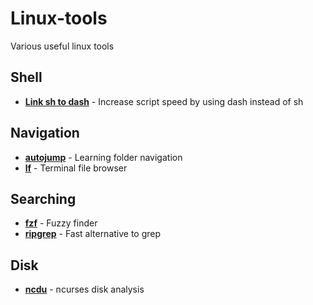 # Linux-tools
Various useful linux tools

## Shell
- **[Link sh to dash](https://wiki.archlinux.org/index.php/Dash#Relinking_/bin/sh)** - Increase script speed by using dash instead of sh

## Navigation
- **[autojump](https://github.com/wting/autojump/blob/master/README.md)** - Learning folder navigation
- **[lf](https://github.com/gokcehan/lf)** - Terminal file browser

## Searching
- **[fzf](https://github.com/junegunn/fzf)** - Fuzzy finder
- **[ripgrep](https://github.com/BurntSushi/ripgrep)** - Fast alternative to grep

## Disk
- **[ncdu](https://dev.yorhel.nl/ncdu)** - ncurses disk analysis
